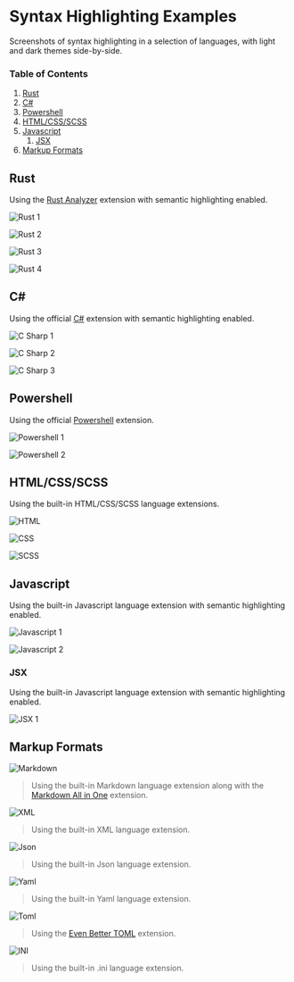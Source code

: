 # Syntax Highlighting Examples
Screenshots of syntax highlighting in a selection of languages, with light and dark themes side-by-side.

### Table of Contents
1. [Rust](#rust)
2. [C#](#c#)
3. [Powershell](#powershell)
4. [HTML/CSS/SCSS](#html/css/scss)
5. [Javascript](#javascript)
   1. [JSX](#jsx)
6. [Markup Formats](#markup-formats)

## Rust
Using the [Rust Analyzer](https://marketplace.visualstudio.com/items?itemName=matklad.rust-analyzer) extension with semantic highlighting enabled.

![Rust 1](./img/examples/rust_1.png)

![Rust 2](./img/examples/rust_2.png)

![Rust 3](./img/examples/rust_3.png)

![Rust 4](./img/examples/rust_4.png)

## C#
Using the official [C#](https://marketplace.visualstudio.com/items?itemName=ms-dotnettools.csharp) extension with semantic highlighting enabled.

![C Sharp 1](./img/examples/csharp_1.png)

![C Sharp 2](./img/examples/csharp_2.png)

![C Sharp 3](./img/examples/csharp_3.png)

## Powershell
Using the official [Powershell](https://marketplace.visualstudio.com/items?itemName=ms-vscode.PowerShell) extension.

![Powershell 1](./img/examples/powershell_1.png)

![Powershell 2](./img/examples/powershell_2.png)

## HTML/CSS/SCSS
Using the built-in HTML/CSS/SCSS language extensions.

![HTML](./img/examples/html_1.png)

![CSS](./img/examples/css_1.png)

![SCSS](./img/examples/scss_1.png)

## Javascript
Using the built-in Javascript language extension with semantic highlighting enabled.

![Javascript 1](./img/examples/js_1.png)

![Javascript 2](./img/examples/js_2.png)

### JSX
Using the built-in Javascript language extension with semantic highlighting enabled.

![JSX 1](./img/examples/jsx_1.png)

## Markup Formats
![Markdown](./img/examples/markdown_1.png)
> Using the built-in Markdown language extension along with the [Markdown All in One](https://marketplace.visualstudio.com/items?itemName=yzhang.markdown-all-in-one) extension.

![XML](./img/examples/xml_1.png)
> Using the built-in XML language extension.

![Json](./img/examples/json_1.png)
> Using the built-in Json language extension.

![Yaml](./img/examples/yaml_1.png)
> Using the built-in Yaml language extension.

![Toml](./img/examples/toml_1.png)
> Using the [Even Better TOML](https://marketplace.visualstudio.com/items?itemName=tamasfe.even-better-toml) extension.

![INI](./img/examples/ini_1.png)
> Using the built-in .ini language extension.